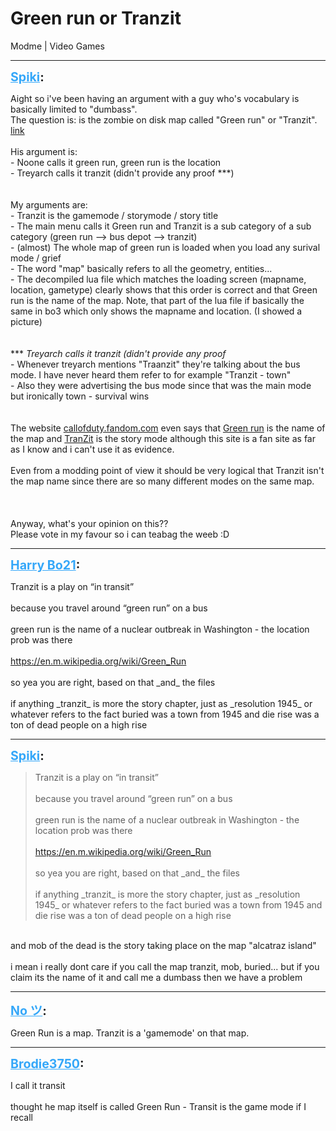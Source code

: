 # Green run or Tranzit
Modme | Video Games

---
<strong style="font-size: 1.4em;"><span style="text-decoration: underline;text-decoration-color: #34a7f9;"><span style="color:#34a7f9;">Spiki</span></span>:</strong>

<p>Aight so i&#39;ve been having an argument with a guy who&#39;s vocabulary is basically limited to &quot;dumbass&quot;.<br />The question is: is the zombie on disk map called &quot;Green run&quot; or &quot;Tranzit&quot;.<br /><a href="https://steamcommunity.com/sharedfiles/filedetails/?id=1706455457">link</a><br /><br />His argument is:<br />- Noone calls it green run, green run is the location<br />- Treyarch calls it tranzit (didn&#39;t provide any proof ***)<br /><br /><br />My arguments are:<br />- Tranzit is the gamemode / storymode / story title<br />- The main menu calls it Green run and Tranzit is a sub category of a sub category (green run --&gt; bus depot --&gt; tranzit)<br />- (almost) The whole map of green run is loaded when you load any surival mode / grief<br />- The word &quot;map&quot; basically refers to all the geometry, entities...<br />- The decompiled lua file which matches the loading screen (mapname, location, gametype) clearly shows that this order is correct and that Green run is the name of the map. Note, that part of the lua file if basically the same in bo3 which only shows the mapname and location. (I showed a picture)<br /><br /><br />*** <em>Treyarch calls it tranzit (didn&#39;t provide any proof </em><br />- Whenever treyarch mentions &quot;Traanzit&quot; they&#39;re talking about the bus mode. I have never heard them refer to for example &quot;Tranzit - town&quot;<br />- Also they were advertising the bus mode since that was the main mode but ironically town - survival wins<br /><br /><br />The website <a href="http://callofduty.fandom.com">callofduty.fandom.com</a> even says that <a href="https://callofduty.fandom.com/wiki/Green_Run">Green run</a> is the name of the map and <a href="https://callofduty.fandom.com/wiki/TranZit">TranZit</a> is the story mode although this site is a fan site as far as I know and i can&#39;t use it as evidence.<br /><br />Even from a modding point of view it should be very logical that Tranzit isn&#39;t the map name since there are so many different modes on the same map.<br /><br /><br /><br />Anyway, what&#39;s your opinion on this??<br />Please vote in my favour so i can teabag the weeb :D</p>

---
<strong style="font-size: 1.4em;"><span style="text-decoration: underline;text-decoration-color: #34a7f9;"><span style="color:#34a7f9;">Harry Bo21</span></span>:</strong>

<p>Tranzit is a play on “in transit”<br /><br />because you travel around “green run” on a bus<br /><br />green run is the name of a nuclear outbreak in Washington - the location prob was there<br /><br /><a href="https://en.m.wikipedia.org/wiki/Green_Run">https://en.m.wikipedia.org/wiki/Green_Run</a><br /><br />so yea you are right, based on that _and_ the files<br /><br />if anything _tranzit_ is more the story chapter, just as _resolution 1945_ or whatever refers to the fact buried was a town from 1945 and die rise was a ton of dead people on a high rise</p>

---
<strong style="font-size: 1.4em;"><span style="text-decoration: underline;text-decoration-color: #34a7f9;"><span style="color:#34a7f9;">Spiki</span></span>:</strong>

<p><blockquote>Tranzit is a play on “in transit”<br /><br />because you travel around “green run” on a bus<br /><br />green run is the name of a nuclear outbreak in Washington - the location prob was there<br /><br /><a href="https://en.m.wikipedia.org/wiki/Green_Run">https://en.m.wikipedia.org/wiki/Green_Run</a><br /><br />so yea you are right, based on that _and_ the files<br /><br />if anything _tranzit_ is more the story chapter, just as _resolution 1945_ or whatever refers to the fact buried was a town from 1945 and die rise was a ton of dead people on a high rise<br /></blockquote><br />and mob of the dead is the story taking place on the map &quot;alcatraz island&quot;<br /><br />i mean i really dont care if you call the map tranzit, mob, buried... but if you claim its the name of it and call me a dumbass then we have a problem</p>

---
<strong style="font-size: 1.4em;"><span style="text-decoration: underline;text-decoration-color: #34a7f9;"><span style="color:#34a7f9;">No ツ</span></span>:</strong>

<p>Green Run is a map. Tranzit is a &#39;gamemode&#39; on that map.</p>

---
<strong style="font-size: 1.4em;"><span style="text-decoration: underline;text-decoration-color: #34a7f9;"><span style="color:#34a7f9;">Brodie3750</span></span>:</strong>

<p>I call it transit <br /><br />thought he map itself is called Green Run - Transit is the game mode if I recall</p>
